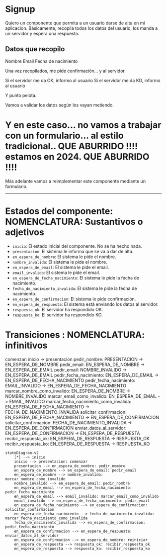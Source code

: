 # Signup

Quiero un componente que permita a un usuario darse de alta en mi aplicacion.
Básicamente, recopila todos los datos del usuario, los manda a un servidor y espera una respuesta.

## Datos que recopilo

Nombre
Email
Fecha de nacimiento

Una vez recopilados, me pide confirmación... y al servidor.

Si el servidor me da OK, informo al usuario
Si el servidor me da KO, informo al usuario

Y punto pelota.

Vamos a validar los datos según los vayan metiendo.

# Y en este caso... no vamos a trabajar con un formulario... al estilo tradicional.. QUE ABURRIDO !!!! estamos en 2024. QUE ABURRIDO !!!!

Más adelante vamos a reimplementar este componente mediante un formulario. 

---

# Estados del componente: NOMENCLATURA: Sustantivos o adjetivos

- `inicio`: El estado inicial del componente. No se ha hecho nada.
- `presentacion`: El sistema le informa que se va a dar de alta.
- `en_espera_de_nombre`: El sistema le pide el nombre.
- `nombre_invalido`: El sistema le pide el nombre.
- `en_espera_de_email`: El sistema le pide el email.
- `email_invalido`: El sistema le pide el email.
- `en_espera_de_fecha_nacimiento`: El sistema le pide la fecha de nacimiento.
- `fecha_de_nacimiento_invalida`: El sistema le pide la fecha de nacimiento.
- `en_espera_de_confirmacion`: El sistema le pide confirmación.
- `en_espera_de_respuesta`: El sistema está enviando los datos al servidor.
- `respuesta_ok`: El servidor ha respondido OK.
- `respuesta_ko`: El servidor ha respondido KO.

# Transiciones : NOMENCLATURA: infinitivos

comenzar: inicio -> presentacion
pedir_nombre: PRESENTACION -> EN_ESPERA_DE_NOMBRE
pedir_email: EN_ESPERA_DE_NOMBRE -> EN_ESPERA_DE_EMAIL
pedir_email: NOMBRE_INVALIDO -> EN_ESPERA_DE_EMAIL
pedir_fecha_nacimiento: EN_ESPERA_DE_EMAIL -> EN_ESPERA_DE_FECHA_NACIMIENTO
pedir_fecha_nacimiento: EMAIL_INVALIDO -> EN_ESPERA_DE_FECHA_NACIMIENTO
marcar_nombre_como_invalido: EN_ESPERA_DE_NOMBRE -> NOMBRE_INVALIDO
marcar_email_como_invalido: EN_ESPERA_DE_EMAIL -> EMAIL_INVALIDO
marcar_fecha_nacimiento_como_invalida: EN_ESPERA_DE_FECHA_NACIMIENTO -> FECHA_DE_NACIMIENTO_INVALIDA
solicitar_confirmacion: EN_ESPERA_DE_FECHA_NACIMIENTO -> EN_ESPERA_DE_CONFIRMACION
solicitar_confirmacion: FECHA_DE_NACIMIENTO_INVALIDA -> EN_ESPERA_DE_CONFIRMACION
enviar_datos_al_servidor: EN_ESPERA_DE_CONFIRMACION -> EN_ESPERA_DE_RESPUESTA
recibir_respuesta_ok: EN_ESPERA_DE_RESPUESTA -> RESPUESTA_OK
recibir_respuesta_ko: EN_ESPERA_DE_RESPUESTA -> RESPUESTA_KO

```mermaid
stateDiagram-v2
    [*] --> inicio
    inicio --> presentacion: comenzar
    presentacion --> en_espera_de_nombre: pedir_nombre
    en_espera_de_nombre --> en_espera_de_email: pedir_email
    en_espera_de_nombre --> nombre_invalido: marcar_nombre_como_invalido
    nombre_invalido --> en_espera_de_email: pedir_nombre
    en_espera_de_email --> en_espera_de_fecha_nacimiento: pedir_fecha_nacimiento
    en_espera_de_email --> email_invalido: marcar_email_como_invalido
    email_invalido --> en_espera_de_fecha_nacimiento: pedir_email
    en_espera_de_fecha_nacimiento --> en_espera_de_confirmacion: solicitar_confirmacion
    en_espera_de_fecha_nacimiento --> fecha_de_nacimiento_invalida: marcar_fecha_nacimiento_como_invalida
    fecha_de_nacimiento_invalida --> en_espera_de_confirmacion: pedir_fecha_nacimiento
    en_espera_de_confirmacion --> en_espera_de_respuesta: enviar_datos_al_servidor
    en_espera_de_confirmacion --> en_espera_de_nombre: reiniciar
    en_espera_de_respuesta --> respuesta_ok: recibir_respuesta_ok
    en_espera_de_respuesta --> respuesta_ko: recibir_respuesta_ko
```